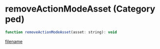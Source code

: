 # removeActionModeAsset (Category ped)

```js
function removeActionModeAsset(asset: string): void
```

[filename](removeActionModeAsset_m.md ':include')